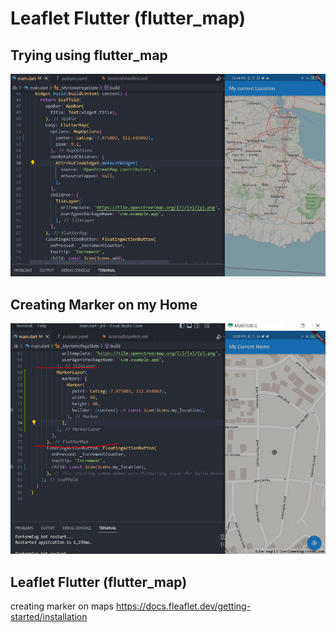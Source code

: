 # Leaflet Flutter (flutter_map) 

## Trying using flutter_map
<img src="/sss/1.PNG" title="Screenshot 1"/>

## Creating Marker on my Home
<img src="/sss/2.PNG" title="Screenshot 2"/>

## Leaflet Flutter (flutter_map) 

creating marker on maps https://docs.fleaflet.dev/getting-started/installation

